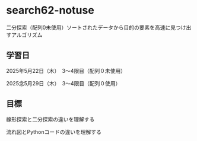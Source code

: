 # search62-notuse
二分探索（配列0未使用）ソートされたデータから目的の要素を高速に見つけ出すアルゴリズム

## 学習日
2025年5月22日（木）　3～4限目（配列０未使用）

2025念5月29日（木）　3～4限目（配列０使用）

## 目標
線形探索と二分探索の違いを理解する

流れ図とPythonコードの違いを理解する